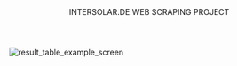 <html>
<header>INTERSOLAR.DE WEB SCRAPING PROJECT</header>
<img src="https://github.com/iamkhaidarzakirov/web-scraping-portfolio/blob/master/intersolar.de/data/example.png" alt="result_table_example_screen">
</html>